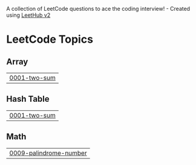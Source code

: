 A collection of LeetCode questions to ace the coding interview! - Created using [LeetHub v2](https://github.com/arunbhardwaj/LeetHub-2.0)
<!---LeetCode Topics Start-->
# LeetCode Topics
## Array
|  |
| ------- |
| [0001-two-sum](https://github.com/Tabbie254/Tabbie-Leetcode/tree/master/0001-two-sum) |
## Hash Table
|  |
| ------- |
| [0001-two-sum](https://github.com/Tabbie254/Tabbie-Leetcode/tree/master/0001-two-sum) |
## Math
|  |
| ------- |
| [0009-palindrome-number](https://github.com/Tabbie254/Tabbie-Leetcode/tree/master/0009-palindrome-number) |
<!---LeetCode Topics End-->
